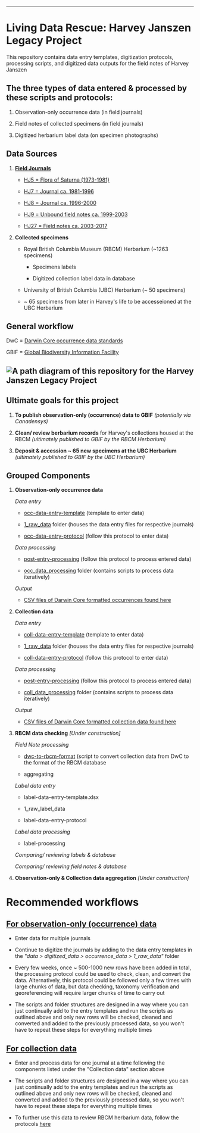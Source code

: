 ------------------------------------------------------------------------

# Living Data Rescue: Harvey Janszen Legacy Project

This repository contains data entry templates, digitization protocols, processing scripts, and digitized data outputs for the field notes of Harvey Janszen

## The three types of data entered & processed by these scripts and protocols:

1)  Observation-only occurrence data (in field journals)

2)  Field notes of collected specimens (in field journals)

3)  Digitized herbarium label data (on specimen photographs)

## Data Sources

1.  [**Field Journals**](https://github.com/emench/Harvey_Janszen_Legacy_Project/tree/main/data/existing_data/field-journal-photos)

    -   [HJ5 = Flora of Saturna (1973-1981)](https://github.com/emench/Harvey_Janszen_Legacy_Project/tree/main/data/existing_data/field-journal-photos/HJ5)

    -   [HJ7 = Journal ca. 1981-1996](https://github.com/emench/Harvey_Janszen_Legacy_Project/tree/main/data/existing_data/field-journal-photos/HJ7)

    -   [HJ8 = Journal ca. 1996-2000](https://github.com/emench/Harvey_Janszen_Legacy_Project/tree/main/data/existing_data/field-journal-photos/HJ8)

    -   [HJ9 = Unbound field notes ca. 1999-2003](https://github.com/emench/Harvey_Janszen_Legacy_Project/tree/main/data/existing_data/field-journal-photos/HJ9)

    -   [HJ27 = Field notes ca. 2003-2017](https://github.com/emench/Harvey_Janszen_Legacy_Project/tree/main/data/existing_data/field-journal-photos/HJ27)

2.  **Collected specimens**

    -   Royal British Columbia Museum (RBCM) Herbarium (\~1263 specimens)

        -   Specimens labels

        -   Digitized collection label data in database

    -   University of British Columbia (UBC) Herbarium (\~ 50 specimens)

    -   \~ 65 specimens from later in Harvey's life to be accesseioned at the UBC Herbarium

## General workflow

DwC = [Darwin Core occurrence data standards](https://dwc.tdwg.org/list/#dwc_fieldNotes)

GBIF = [Global Biodiversity Information Facility](https://www.gbif.org/)

## ![A path diagram of this repository for the Harvey Janszen Legacy Project](diagrams/LDP-Internship-map.png)

## Ultimate goals for this project

1.  **To publish observation-only (occurrence) data to GBIF** *(potentially via Canadensys)*

2.  **Clean/ review berbarium records** for Harvey's collections housed at the RBCM *(ultimately published to GBIF by the RBCM Herbarium)*

3.  **Deposit & accession \~ 65 new specimens at the UBC Herbarium** *(ultimately published to GBIF by the UBC Herbarium)*

## Grouped Components

1.  **Observation-only occurrence data**

    *Data entry*

    -   [occ-data-entry-template](https://github.com/emench/Harvey_Janszen_Legacy_Project/blob/main/data/data_digitization/occurrence_data/1_raw_data/HJ-occ-entry-template.xlsx) (template to enter data)

    -   [1_raw_data](https://github.com/emench/Harvey_Janszen_Legacy_Project/tree/main/data/data_digitization/occurrence_data/1_raw_data) folder (houses the data entry files for respective journals)

    -   [occ-data-entry-protocol](https://github.com/emench/Harvey_Janszen_Legacy_Project/blob/main/protocols/occurrence_data/occ-data-entry-protocol.Rmd) (follow this protocol to enter data)

    *Data processing*

    -   [post-entry-processing](https://github.com/emench/Harvey_Janszen_Legacy_Project/blob/main/protocols/occurrence_data/post-entry-processing-protocol.Rmd) (follow this protocol to process entered data)

    -   [occ_data_processing](https://github.com/emench/Harvey_Janszen_Legacy_Project/blob/main/protocols/occurrence_data/occ-data-entry-protocol.Rmd) folder (contains scripts to process data iteratively)

    *Output*

    -   [CSV files of Darwin Core formatted occurrences found here](https://github.com/emench/Harvey_Janszen_Legacy_Project/tree/main/data/data_digitization/occurrence_data/darwin_core_data)

2.  **Collection data**

    *Data entry*

    -   [coll-data-entry-template](https://github.com/emench/Harvey_Janszen_Legacy_Project/blob/main/data/data_digitization/collection_data/1_raw_data/HJ-coll-entry%20template.xlsx) (template to enter data)

    -   [1_raw_data](https://github.com/emench/Harvey_Janszen_Legacy_Project/tree/main/data/data_digitization/collection_data/1_raw_data) folder (houses the data entry files for respective journals)

    -   [coll-data-entry-protocol](https://github.com/emench/Harvey_Janszen_Legacy_Project/tree/main/protocols/collection_data) (follow this protocol to enter data)

    *Data processing*

    -   [post-entry-processing](https://github.com/emench/Harvey_Janszen_Legacy_Project/blob/main/protocols/collection_data/coll-data-entry-protocol.Rmd) (follow this protocol to process entered data)

    -   [coll_data_processing](https://github.com/emench/Harvey_Janszen_Legacy_Project/tree/main/scripts/coll_data_processing) folder (contains scripts to process data iteratively)

    *Output*

    -   [CSV files of Darwin Core formatted collection data found here](https://github.com/emench/Harvey_Janszen_Legacy_Project/tree/main/data/data_digitization/collection_data/darwin_core_data)

3.  **RBCM data checking** *[Under construction]*

    *Field Note processing*

    -   [dwc-to-rbcm-format](https://github.com/emench/Harvey_Janszen_Legacy_Project/blob/main/scripts/rbcm_data_processing/dwc-to-rbcm-format.R) (script to convert collection data from DwC to the format of the RBCM database

    -   aggregating

    *Label data entry*

    -   label-data-entry-template.xlsx

    -   1_raw_label_data

    -   label-data-entry-protocol

    *Label data processing*

    -   label-processing

    *Comparing/ reviewing labels & database*

    *Comparing/ reviewing field notes & database*

4.  **Observation-only & Collection data aggregation** *[Under construction]*

# Recommended workflows

## [For observation-only (occurrence) data](https://github.com/emench/Harvey_Janszen_Legacy_Project/tree/main/protocols/occurrence_data)

-   Enter data for multiple journals

-   Continue to digitize the journals by adding to the data entry templates in the *"data \> digitized_data \> occurrence_data \> 1_raw_data"* folder

-   Every few weeks, once \~ 500-1000 new rows have been added in total, the processing protocol could be used to check, clean, and convert the data. Alternatively, this protocol could be followed only a few times with large chunks of data, but data checking, taxonomy verification and georeferencing will require larger chunks of time to carry out

-   The scripts and folder structures are designed in a way where you can just continually add to the entry templates and run the scripts as outlined above and only new rows will be checked, cleaned and converted and added to the previously processed data, so you won't have to repeat these steps for everything multiple times

## [For collection data](https://github.com/emench/Harvey_Janszen_Legacy_Project/tree/main/protocols/collection_data)

-   Enter and process data for one journal at a time following the components listed under the "Collection data" section above

-   The scripts and folder structures are designed in a way where you can just continually add to the entry templates and run the scripts as outlined above and only new rows will be checked, cleaned and converted and added to the previously processed data, so you won't have to repeat these steps for everything multiple times

-   To further use this data to review RBCM herbarium data, follow the protocols [here](https://github.com/emench/Harvey_Janszen_Legacy_Project/tree/main/protocols/rbcm_review)
